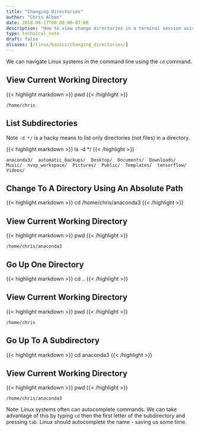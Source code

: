 ```yaml
---
title: "Changing Directories"
author: "Chris Albon"
date: 2018-06-17T00:00:00-07:00
description: "How to view change directories in a terminal session using the Linux command line."
type: technical_note
draft: false
aliases: [/linux/basics/changing_directories/]
---
```


We can navigate Linux systems in the command line using the `cd` command.

## View Current Working Directory

{{< highlight markdown >}}
pwd
{{< /highlight >}}
```
/home/chris
```

## List Subdirectories

Note `-d */` is a hacky means to list only directories (not files) in a directory.

{{< highlight markdown >}}
ls -d */
{{< /highlight >}}
```
anaconda3/  automatic_backups/  Desktop/  Documents/  Downloads/  Music/  nvvp_workspace/  Pictures/  Public/  Templates/  tensorflow/  Videos/
```

## Change To A Directory Using An Absolute Path

{{< highlight markdown >}}
cd /home/chris/anaconda3
{{< /highlight >}}

## View Current Working Directory

{{< highlight markdown >}}
pwd
{{< /highlight >}}
```
/home/chris/anaconda3
```

## Go Up One Directory

{{< highlight markdown >}}
cd ..
{{< /highlight >}}

## View Current Working Directory

{{< highlight markdown >}}
pwd
{{< /highlight >}}
```
/home/chris
```

## Go Up To A Subdirectory

{{< highlight markdown >}}
cd anaconda3
{{< /highlight >}}

## View Current Working Directory

{{< highlight markdown >}}
pwd
{{< /highlight >}}
```
/home/chris/anaconda3
```

Note: Linux systems often can autocomplete commands. We can take advantage of this by typing `cd` then the first letter of the subdirectory and pressing `tab`. Linux should autocomplete the name - saving us some time.